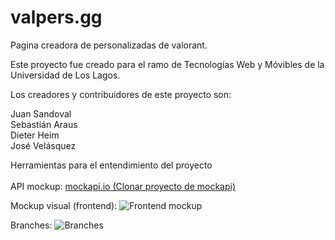 # valpers.gg
Pagina creadora de personalizadas de valorant.

Este proyecto fue creado para el ramo de Tecnologías Web y Móvibles de la Universidad de Los Lagos.

Los creadores y contribuidores de este proyecto son:

Juan Sandoval<br/>
Sebastián Araus<br/>
Dieter Heim<br/>
José Velásquez<br/>

Herramientas para el entendimiento del proyecto<br/><br/>
API mockup:
[mockapi.io (Clonar proyecto de mockapi)](https://mockapi.io/clone/6341d50316ffb7e275d8acd8)<br/>

Mockup visual (frontend):
![Frontend mockup](https://i.ibb.co/Z8QnVq6/dc8e75e5-a7c8-46ee-9129-3ca1a92d444f.jpg)<br/>

Branches:
![Branches](https://docs.google.com/drawings/d/e/2PACX-1vSNea-0a3Y7e6_zVG9bgTGsm5x5gFpLOTpozC-TZtYxt8T7CkF6pZEknuiPNVZhp12iHZ8wpkUX8mYj/pub?w=2760&h=1296)<br/>
